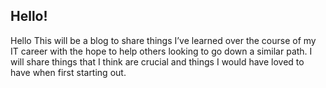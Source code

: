 ## Hello!

Hello This will be a blog to share things I’ve learned over the course of my IT career with the hope to help others looking to go down a similar path. I will share things that I think are crucial and things I would have loved to have when first starting out.



